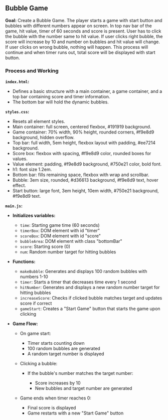 ## Bubble Game

**Goal:** Create a Bubble Game. The player starts a game with start button and bubbles with different numbers appear on screen. In top nav bar of the game, hit value, timer of 60 seconds and score is present.
User has to click the bubble with the number same to hit value. If user clicks right bubble, the score will increase by 10 and number on bubbles and hit value will change. If user clicks on wrong bubble, nothing will happen. This process will continue and when timer runs out, total score will be displayed with start button.

### Process and Working

**`index.html`:**

- Defines a basic structure with a main container, a game container, and a top bar containing score and timer information.
- The bottom bar will hold the dynamic bubbles.

**`styles.css`:**

- Resets all element styles.
- Main container: full screen, centered flexbox, #191919 background.
- Game container: 70% width, 90% height, rounded corners, #f9e8d9 background, hidden overflow.
- Top bar: full width, 5em height, flexbox layout with padding, #ee7214 background.
- Score box: flexbox with spacing, #f9e8d9 color, rounded boxes for values.
- Value element: padding, #f9e8d9 background, #750e21 color, bold font.
- h1: font size 1.2em.
- Bottom bar: fills remaining space, flexbox with wrap and scrollbar.
- Bubble: 3em size, rounded, #d36613 background, #f9e8d9 text, hover effect.
- Start button: large font, 3em height, 10em width, #750e21 background, #f9e8d9 text.

**`main.js`:**

- **Initializes variables:**

  - `time`: Starting game time (60 seconds)
  - `timerBox`: DOM element with id "timer"
  - `scoreBox`: DOM element with id "score"
  - `bubbleArea`: DOM element with class "bottomBar"
  - `score`: Starting score (0)
  - `num`: Random number target for hitting bubbles

- **Functions:**

  - `makeBubble`: Generates and displays 100 random bubbles with numbers 1-10
  - `timer`: Starts a timer that decreases time every 1 second
  - `hitNumber`: Generates and displays a new random number target for hitting bubbles
  - `increaseScore`: Checks if clicked bubble matches target and updates score if correct
  - `gameStart`: Creates a "Start Game" button that starts the game upon clicking

- **Game Flow:**

  - On game start:

    - Timer starts counting down
    - 100 random bubbles are generated
    - A random target number is displayed

  - Clicking a bubble:

    - If the bubble's number matches the target number:

      - Score increases by 10
      - New bubbles and target number are generated

  - Game ends when timer reaches 0:
    - Final score is displayed
    - Game restarts with a new "Start Game" button
